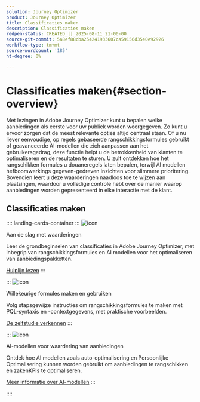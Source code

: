 ```yaml
---
solution: Journey Optimizer
product: Journey Optimizer
title: Classificaties maken
description: Classificaties maken
redpen-status: CREATED_||_2025-08-11_21-00-00
source-git-commit: 5a8ef88cba254241933607ca59156d35e0e92926
workflow-type: tm+mt
source-wordcount: '185'
ht-degree: 0%

---
```



# Classificaties maken{#section-overview}

Met lezingen in Adobe Journey Optimizer kunt u bepalen welke aanbiedingen als eerste voor uw publiek worden weergegeven. Zo kunt u ervoor zorgen dat de meest relevante opties altijd centraal staan. Of u nu liever eenvoudige, op regels gebaseerde rangschikkingsformules gebruikt of geavanceerde AI-modellen die zich aanpassen aan het gebruikersgedrag, deze functie helpt u de betrokkenheid van klanten te optimaliseren en de resultaten te sturen. U zult ontdekken hoe het rangschikken formules u douaneregels laten bepalen, terwijl AI modellen hefboomwerkings gegeven-gedreven inzichten voor slimmere prioritering. Bovendien leert u deze waarderingen naadloos toe te wijzen aan plaatsingen, waardoor u volledige controle hebt over de manier waarop aanbiedingen worden gepresenteerd in elke interactie met de klant.

## Classificaties maken

:::: landing-cards-container
:::
![icon](https://cdn.experienceleague.adobe.com/icons/book.svg)

Aan de slag met waarderingen

Leer de grondbeginselen van classificaties in Adobe Journey Optimizer, met inbegrip van rangschikkingsformules en AI modellen voor het optimaliseren van aanbiedingspakketten.

[Hulplijn lezen](../using/offers/ranking/get-started-rankings.md)
:::

:::
![icon](https://cdn.experienceleague.adobe.com/icons/circle-play.svg)

Willekeurige formules maken en gebruiken

Volg stapsgewijze instructies om rangschikkingsformules te maken met PQL-syntaxis en -contextgegevens, met praktische voorbeelden.

[De zelfstudie verkennen](../using/offers/ranking/create-ranking-formulas.md)
:::

:::
![icon](https://cdn.experienceleague.adobe.com/icons/chart-line.svg)

AI-modellen voor waardering van aanbiedingen

Ontdek hoe AI modellen zoals auto-optimalisering en Persoonlijke Optimalisering kunnen worden gebruikt om aanbiedingen te rangschikken en zakenKPIs te optimaliseren.

[Meer informatie over AI-modellen](ai-models-landing-page.md)
:::

::::
